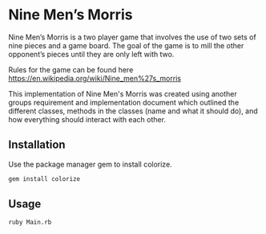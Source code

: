# Nine Men’s Morris

Nine Men’s Morris is a two player game that involves the use of two sets of
nine pieces and a game board. The goal of the game is to mill the other opponent’s
pieces until they are only left with two.

Rules for the game can be found here https://en.wikipedia.org/wiki/Nine_men%27s_morris

This implementation of Nine Men's Morris was created using another groups requirement 
and implementation document which outlined the different classes, methods in the classes (name and what it should do), 
and how everything should interact with each other.

## Installation

Use the package manager gem to install colorize.

```bash
gem install colorize
```

## Usage

```bash
ruby Main.rb
```
